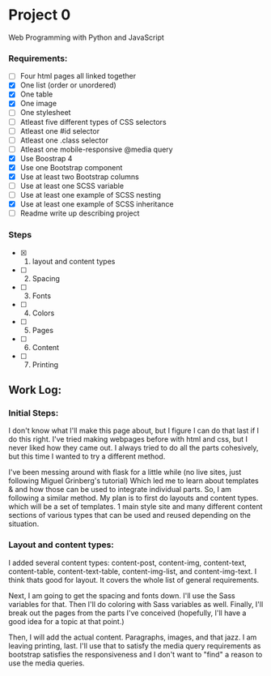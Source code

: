 # Project 0

Web Programming with Python and JavaScript

### Requirements:
 - [ ] Four html pages all linked together
 - [x] One list (order or unordered)
 - [x] One table
 - [x] One image
 - [ ] One stylesheet
 - [ ] Atleast five different types of CSS selectors
 - [ ] Atleast one #id selector
 - [ ] Atleast one .class selector
 - [ ] Atleast one mobile-responsive @media query
 - [x] Use Boostrap 4
 - [x] Use one Bootstrap component
 - [x] Use at least two Bootstrap columns
 - [ ] Use at least one SCSS variable
 - [ ] Use at least one example of SCSS nesting
 - [x] Use at least one example of SCSS inheritance
 - [ ] Readme write up describing project

 ### Steps
 - [x] 1. layout and content types
 - [ ] 2. Spacing
 - [ ] 3. Fonts
 - [ ] 4. Colors
 - [ ] 5. Pages
 - [ ] 6. Content
 - [ ] 7. Printing

## Work Log:

### Initial Steps:
I don't know what I'll make this page about, but I figure I can do that last if I do this right. I've tried making webpages before with html and css, but I never liked how they came out. I always tried to do all the parts cohesively, but this time I wanted to try a different method.

I've been messing around with flask for a little while (no live sites, just following Miguel Grinberg's tutorial) Which led me to learn about templates & and how those can be used to integrate individual parts. So, I am following a similar method. My plan is to first do layouts and content types. which will be a set of templates. 1 main style site and many different content sections of various types that can be used and reused depending on the situation.

### Layout and content types:

I added several content types: content-post, content-img, content-text, content-table, content-text-table, content-img-list, and content-img-text. I think thats good for layout. It covers the whole list of general requirements. 

Next, I am going to get the spacing and fonts down. I'll use the Sass variables for that. Then I'll do coloring with Sass variables as well. Finally, I'll break out the pages from the parts I've conceived (hopefully, I'll have a good idea for a topic at that point.) 

Then, I will add the actual content. Paragraphs, images, and that jazz. I am leaving printing, last. I'll use that to satisfy the media query requirements as bootstrap satisfies the responsiveness and I don't want to "find" a reason to use the media queries. 